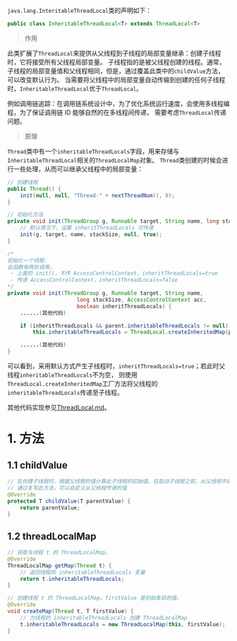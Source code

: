 `java.lang.InteritableThreadLocal`类的声明如下：
```java
public class InheritableThreadLocal<T> extends ThreadLocal<T>
```

> 作用

此类扩展了`ThreadLocal`来提供从父线程到子线程的局部变量继承：创建子线程时，它将接受所有父线程局部变量。
子线程指的是被父线程创建的线程。通常，子线程的局部变量值和父线程相同，但是，通过覆盖此类中的`childValue`方法，可以改变默认行为。
当需要将父线程中的局部变量自动传输到创建的任何子线程时，`InheritableThreadLocal`优于`ThreadLocal`。

例如调用链追踪：在调用链系统设计中，为了优化系统运行速度，会使用多线程编程，为了保证调用链 ID 能够自然的在多线程间传递，
需要考虑`ThreadLocal`传递问题。

> 原理

`Thread`类中有一个`inheritableThreadLocals`字段，用来存储与`InheritableThreadLocal`相关的`ThreadLocalMap`对象。
`Thread`类创建的时候会进行一些处理，从而可以继承父线程中的局部变量：
```java
// 创建线程
public Thread() {
    init(null, null, "Thread-" + nextThreadNum(), 0);
}

// 初始化方法
private void init(ThreadGroup g, Runnable target, String name, long stackSize) {
    // 默认情况下，设置 inheritThreadLocals 可传递
    init(g, target, name, stackSize, null, true);
}

/*
初始化一个线程.
此函数有两处调用，
 - 上面的 init()，不传 AccessControlContext，inheritThreadLocals=true
 - 传递 AccessControlContext，inheritThreadLocals=false
*/
private void init(ThreadGroup g, Runnable target, String name,
                      long stackSize, AccessControlContext acc,
                      boolean inheritThreadLocals) {
    ......(其他代码)

    if (inheritThreadLocals && parent.inheritableThreadLocals != null)
        this.inheritableThreadLocals = ThreadLocal.createInheritedMap(parent.inheritableThreadLocals);

    ......(其他代码)
}
```
可以看到，采用默认方式产生子线程时，`inheritThreadLocals=true`；若此时父线程`inheritableThreadLocals`不为空，
则使用`ThreadLocal.createInheritedMap`工厂方法将父线程的`inheritableThreadLocals`传递至子线程。

其他代码实现参见[ThreadLocal.md][thread-local]。

# 1. 方法

## 1.1 childValue
```java
// 在创建子线程时，根据父线程的值计算此子线程的初始值。在启动子线程之前，从父线程中调用此方法。
// 通过复写此方法，可以自定义从父线程传递的值
@Override
protected T childValue(T parentValue) {
    return parentValue;
}
```

## 1.2 threadLocalMap
```java
// 获取与线程 t 的 ThreadLocalMap。
@Override
ThreadLocalMap getMap(Thread t) {
    // 返回线程的 inheritableThreadLocals 变量
    return t.inheritableThreadLocals;
}

// 创建线程 t 的 ThreadLocalMap。firstValue 是初始条目的值。
@Override
void createMap(Thread t, T firstValue) {
    // 为线程的 inheritableThreadLocals 创建 ThreadLocalMap
    t.inheritableThreadLocals = new ThreadLocalMap(this, firstValue);
}
```


[thread-local]: ThreadLocal.md